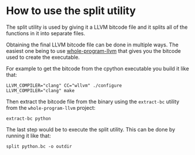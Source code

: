 # How to use the split utility

The split utility is used by giving it a LLVM bitcode file and it splits all of
the functions in it into separate files. 

Obtaining the final LLVM bitcode file can be done in multiple ways. The easiest
one being to use
[whole-program-llvm](https://github.com/travitch/whole-program-llvm) that gives
you the bitcode used to create the executable.

For example to get the bitcode from the cpython executable you build it like
that: 
```
LLVM_COMPILER="clang" CC="wllvm" ./configure 
LLVM_COMPILER="clang" make
``` 

Then extract the bitcode file from the binary using the `extract-bc` utility
from the `whole-program-llvm` project:
```
extract-bc python 
``` 

The last step would be to execute the split utility. This can be done
by running it like that: 
```
split python.bc -o outdir
```

